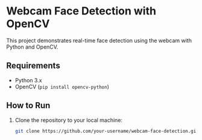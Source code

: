 # Webcam Face Detection with OpenCV

This project demonstrates real-time face detection using the webcam with Python and OpenCV.

## Requirements

- Python 3.x
- OpenCV (`pip install opencv-python`)

## How to Run

1. Clone the repository to your local machine:

   ```bash
   git clone https://github.com/your-username/webcam-face-detection.git
